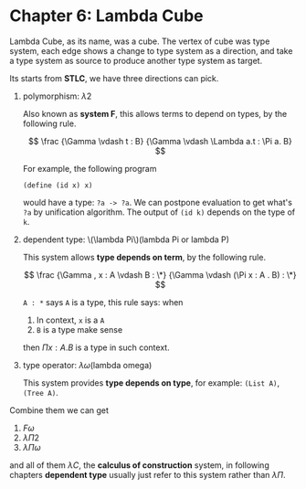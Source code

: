 # Chapter 6: Lambda Cube

Lambda Cube, as its name, was a cube. The vertex of cube was type system, each edge shows a change to type system as a direction, and take a type system as source to produce another type system as target.

Its starts from **STLC**, we have three directions can pick.

1. polymorphism: $\lambda 2$

   Also known as **system F**, this allows terms to depend on types, by the following rule.

   $$
   \frac
   {\Gamma \vdash t : B}
   {\Gamma \vdash \Lambda a.t : \Pi a. B}
   $$

   For example, the following program

   ```racket
   (define (id x) x)
   ```

   would have a type: `?a -> ?a`. We can postpone evaluation to get what's `?a` by unification algorithm. The output of `(id k)` depends on the type of `k`.

2. dependent type: \\(\lambda Pi\\)(lambda Pi or lambda P)

   This system allows **type depends on term**, by the following rule.

   $$
   \frac
   {\Gamma , x : A \vdash B : \*}
   {\Gamma \vdash (\Pi x : A . B) : \*}
   $$

   `A : *` says `A` is a type, this rule says:
   when

   1. In context, `x` is a `A`
   2. `B` is a type make sense

   then $\Pi x : A . B$ is a type in such context.

3. type operator: $\lambda \omega$(lambda omega)

   This system provides **type depends on type**, for example: `(List A)`, `(Tree A)`.

Combine them we can get

1. $F \omega$
2. $\lambda \Pi 2$
3. $\lambda \Pi\omega$

and all of them $\lambda C$, the **calculus of construction** system, in following chapters **dependent type** usually just refer to this system rather than $\lambda \Pi$.
